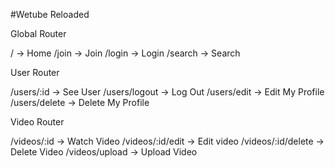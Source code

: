 #Wetube Reloaded



Global Router

/ -> Home
/join -> Join
/login -> Login
/search -> Search

User Router

/users/:id -> See User
/users/logout -> Log Out
/users/edit -> Edit My Profile
/users/delete -> Delete My Profile

Video Router

/videos/:id -> Watch Video
/videos/:id/edit -> Edit video
/videos/:id/delete -> Delete Video
/videos/upload -> Upload Video
